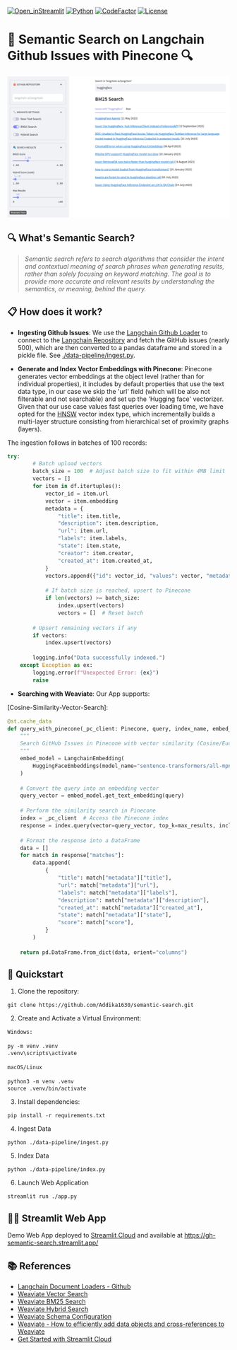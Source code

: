 [![Open_inStreamlit](https://img.shields.io/badge/Open%20In-Streamlit-red?logo=Streamlit)](https://gh-semantic-search.streamlit.app/)
[![Python](https://img.shields.io/badge/python-%203.8-blue.svg)](https://www.python.org/)
[![CodeFactor](https://www.codefactor.io/repository/github/dcarpintero/github-semantic-search/badge)](https://www.codefactor.io/repository/github/dcarpintero/github-semantic-search)
[![License](https://img.shields.io/badge/license-Apache%202.0-green.svg)](https://github.com/dcarpintero/st-newsapi-connector/blob/main/LICENSE)

# 🦜 Semantic Search on Langchain Github Issues with Pinecone 🔍

<p align="center">
  <img src="./static/github-semantic-search.png">
</p>

##  🔍 What's Semantic Search?

> *Semantic search refers to search algorithms that consider the intent and contextual meaning of search phrases when generating results, rather than solely focusing on keyword matching. The goal is to provide more accurate and relevant results by understanding the semantics, or meaning, behind the query.*

## 📋 How does it work?

- **Ingesting Github Issues**: We use the [Langchain Github Loader](https://js.langchain.com/docs/modules/data_connection/document_loaders/integrations/web_loaders/github)  to connect to the [Langchain Repository](http://github.com/langchain-ai/langchain) and fetch the GitHub issues (nearly 500), which are then converted to a pandas dataframe and stored in a pickle file. See [./data-pipeline/ingest.py](./data-pipeline/ingest.py).

- **Generate and Index Vector Embeddings with Pinecone**: Pinecone generates vector embeddings at the object level (rather than for individual properties), it includes by default properties that use the text data type, in our case we skip the 'url' field (which will be also not filterable and not searchable) and set up the 'Hugging face' vectorizer. Given that our use case values fast queries over loading time, we have opted for the [HNSW](https://arxiv.org/abs/1603.09320) vector index type, which incrementally builds a multi-layer structure consisting from hierarchical set of proximity graphs (layers).


The ingestion follows in batches of 100 records:

```python
try:
        # Batch upload vectors
        batch_size = 100  # Adjust batch size to fit within 4MB limit
        vectors = []
        for item in df.itertuples():
            vector_id = item.url
            vector = item.embedding
            metadata = {
                "title": item.title,
                "description": item.description,
                "url": item.url,
                "labels": item.labels,
                "state": item.state,
                "creator": item.creator,
                "created_at": item.created_at,
            }
            vectors.append({"id": vector_id, "values": vector, "metadata": metadata})

            # If batch size is reached, upsert to Pinecone
            if len(vectors) >= batch_size:
                index.upsert(vectors)
                vectors = []  # Reset batch

        # Upsert remaining vectors if any
        if vectors:
            index.upsert(vectors)

        logging.info("Data successfully indexed.")
    except Exception as ex:
        logging.error(f"Unexpected Error: {ex}")
        raise
```

- **Searching with Weaviate**: Our App supports:

[Cosine-Similarity-Vector-Search]:

```python
@st.cache_data
def query_with_pinecone(_pc_client: Pinecone, query, index_name, embed_model, max_results=10) -> pd.DataFrame:
    """
    Search GitHub Issues in Pinecone with vector similarity (Cosine/Euclidean).
    """
    embed_model = LangchainEmbedding(
        HuggingFaceEmbeddings(model_name="sentence-transformers/all-mpnet-base-v2")
    )

    # Convert the query into an embedding vector
    query_vector = embed_model.get_text_embedding(query)

    # Perform the similarity search in Pinecone
    index = _pc_client  # Access the Pinecone index
    response = index.query(vector=query_vector, top_k=max_results, include_metadata=True)

    # Format the response into a DataFrame
    data = []
    for match in response["matches"]:
        data.append(
            {
                "title": match["metadata"]["title"],
                "url": match["metadata"]["url"],
                "labels": match["metadata"]["labels"],
                "description": match["metadata"]["description"],
                "created_at": match["metadata"]["created_at"],
                "state": match["metadata"]["state"],
                "score": match["score"],
            }
        )

    return pd.DataFrame.from_dict(data, orient="columns")
```

## 🚀 Quickstart

1. Clone the repository:
```
git clone https://github.com/Addika1630/semantic-search.git
```

2. Create and Activate a Virtual Environment:

```
Windows:

py -m venv .venv
.venv\scripts\activate

macOS/Linux

python3 -m venv .venv
source .venv/bin/activate
```

3. Install dependencies:

```
pip install -r requirements.txt
```

4. Ingest Data
```
python ./data-pipeline/ingest.py
```

5. Index Data
```
python ./data-pipeline/index.py
```

6. Launch Web Application

```
streamlit run ./app.py
```

## 👩‍💻 Streamlit Web App

Demo Web App deployed to [Streamlit Cloud](https://streamlit.io/cloud) and available at https://gh-semantic-search.streamlit.app/ 

## 📚 References

- [Langchain Document Loaders - Github](https://js.langchain.com/docs/modules/data_connection/document_loaders/integrations/web_loaders/github)
- [Weaviate Vector Search](https://weaviate.io/developers/weaviate/search/similarity)
- [Weaviate BM25 Search](https://weaviate.io/developers/weaviate/search/bm25)
- [Weaviate Hybrid Search](https://weaviate.io/developers/weaviate/search/hybrid)
- [Weaviate Schema Configuration](https://weaviate.io/developers/weaviate/configuration/schema-configuration)
- [Weaviate - How to efficiently add data objects and cross-references to Weaviate](https://weaviate.io/developers/weaviate/manage-data/import)
- [Get Started with Streamlit Cloud](https://docs.streamlit.io/streamlit-community-cloud/get-started)
